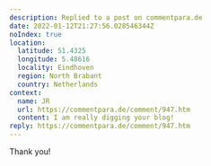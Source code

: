 ```yaml
---
description: Replied to a post on commentpara.de
date: 2022-01-12T21:27:56.028546344Z
noIndex: true
location:
  latitude: 51.4325
  longitude: 5.48616
  locality: Eindhoven
  region: North Brabant
  country: Netherlands
context:
  name: JR
  url: https://commentpara.de/comment/947.htm
  content: I am really digging your blog!
reply: https://commentpara.de/comment/947.htm
---
```


Thank you!
